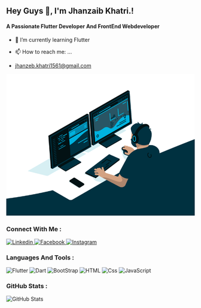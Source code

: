 ## Hey Guys 👋, I'm Jhanzaib Khatri.!
#### A Passionate Flutter Developer And FrontEnd Webdeveloper 

- 🌱 I’m currently learning Flutter

- 📫 How to reach me: ...
- jhanzeb.khatri1561@gmail.com

<img alt="" src="gifforgit.gif"/>

### Connect With Me :
<p>
<a href="https://www.linkedin.com/in/jhanzaib-khatri-054122223/">
  <img
    alt="Linkedin"
    src="https://img.shields.io/badge/linkedin-0077B5?logo=linkedin&logoColor=white&style=for-the-badge"
  />
</a>

<a href="https://www.facebook.com/jhanzaib.khatri1999">
  <img
    alt="Facebook"
    src="https://img.shields.io/badge/Facebook-1877F2?logo=Facebook&logoColor=white&style=for-the-badge"
  />
</a>

<a href="https://www.instagram.com/jhanzaib_khatri1999/">
  <img
    alt="Instagram"
    src="https://img.shields.io/badge/Instagram-E4405F?logo=Instagram&logoColor=white&style=for-the-badge"
  />
</a>
<p/>

### Languages And Tools :
<p>
<img alt="Flutter" src="https://img.shields.io/badge/Flutter-02569B?logo=Flutter&logoColor=white&style=for-the-badge" />
<img alt="Dart" src="https://img.shields.io/badge/Dart-0175C2?logo=Dart&logoColor=white&style=for-the-badge" />
<img alt="BootStrap" src="https://img.shields.io/badge/BootStrap-7952B3?logo=BootStrap&logoColor=white&style=for-the-badge" />
<img alt="HTML" src="https://img.shields.io/badge/HTML-E34F26?logo=html5&logoColor=white&style=for-the-badge" />
<img alt="Css" src="https://img.shields.io/badge/CSS-1572B6?logo=css3&logoColor=white&style=for-the-badge" />
<img alt="JavaScript" src="https://img.shields.io/badge/JavaScript-F7DF1E?logo=javascript&logoColor=white&style=for-the-badge" />
<p/>


### GitHub Stats :
![GitHub Stats](https://github-readme-stats.vercel.app/api?username=jhanzaibkhatri1999&theme=radical)

<!--
**jhanzaibkhatri1999/jhanzaibkhatri1999** is a ✨ _special_ ✨ repository because its `README.md` (this file) appears on your GitHub profile.

Here are some ideas to get you started:

- 🔭 I’m currently working on ...
- 🌱 I’m currently learning ...
- 👯 I’m looking to collaborate on ...
- 🤔 I’m looking for help with ...
- 💬 Ask me about ...
- 📫 How to reach me: ...
- 😄 Pronouns: ...
- ⚡ Fun fact: ...
-->
